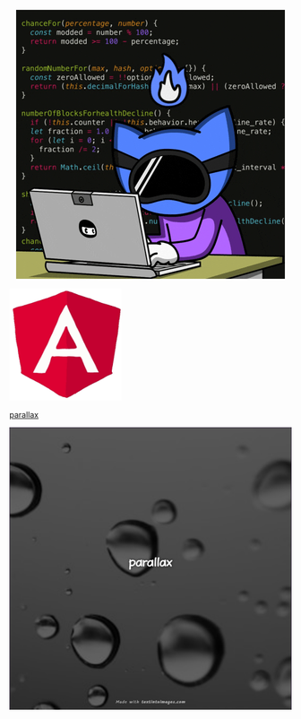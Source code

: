 <p align="center">
<img src="https://github.com/OptimusPrime1996/OptimusPrime1996/blob/main/assets/Code%20Hacking%20GIF%20by%20Pizza%20Ninjas.gif" alt="drawing"/>
</p>

  <img src="https://github.com/OptimusPrime1996/OptimusPrime1996/blob/main/assets/angular.gif" alt="drawing" style="width:200px;height:200px;"/>

<!-- ![Java](https://img.shields.io/badge/Java-ED8B00?logo=java&logoColor=white)
![Java](https://img.shields.io/badge/Java-ED8B00?style=flat-square&logo=java&logoColor=white) -->

[parallax](https://optimusprime1996.github.io/parallax/)


[![parallax](https://github.com/OptimusPrime1996/OptimusPrime1996/blob/main/assets/1744108332691.png)](https://optimusprime1996.github.io/parallax/)

<div></div>
